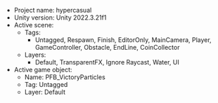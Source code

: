 <!-- UNITY CODE ASSIST INSTRUCTIONS START -->
- Project name: hypercasual
- Unity version: Unity 2022.3.21f1
- Active scene:
  - Tags:
    - Untagged, Respawn, Finish, EditorOnly, MainCamera, Player, GameController, Obstacle, EndLine, CoinCollector
  - Layers:
    - Default, TransparentFX, Ignore Raycast, Water, UI
- Active game object:
  - Name: PFB_VictoryParticles
  - Tag: Untagged
  - Layer: Default
<!-- UNITY CODE ASSIST INSTRUCTIONS END -->